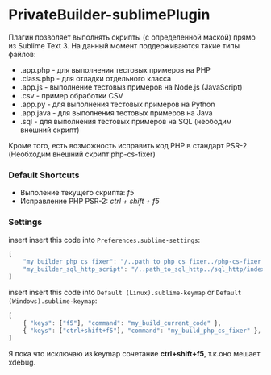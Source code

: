 # PrivateBuilder-sublimePlugin

Плагин позволяет выполнять скрипты (с определенной маской) прямо из Sublime Text 3.
На данный момент поддерживаются такие типы файлов:
* .app.php - для выполнения тестовых примеров на PHP
* .class.php - для отладки отдельного класса
* .app.js - выполнение тестовыз примеров на Node.js (JavaScript)
* .csv - пример обработки CSV
* .app.py - для выполнения тестовых примеров на Python
* .app.java - для выполнения тестовых примеров на Java
* .sql - для выполнения тестовых примеров на SQL (неободим внешний скрипт)

Кроме того, есть возможность исправить код PHP в стандарт PSR-2 (Необходим внешний скрипт php-cs-fixer)


### Default Shortcuts

* Выполение текущего скрипта: _f5_
* Исправление PHP PSR-2: _ctrl + shift + f5_


### Settings

insert insert this code into `Preferences.sublime-settings`:
```javascript
[
    "my_builder_php_cs_fixer": "/..path_to_php_cs_fixer../php-cs-fixer.phar",
    "my_builder_sql_http_script": "/..path_to_sql_http../sql_http/index.php",
]
```

insert insert this code into `Default (Linux).sublime-keymap` or `Default (Windows).sublime-keymap`:
```javascript
[
    { "keys": ["f5"], "command": "my_build_current_code" },
    { "keys": ["ctrl+shift+f5"], "command": "my_build_php_cs_fixer" },
]
```
Я пока что исключаю из keymap сочетание __ctrl+shift+f5__, т.к.оно мешает xdebug.